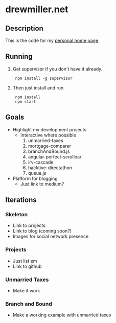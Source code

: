 # drewmiller.net

## Description

This is the code for my [personal home page](http://www.drewmiller.net).

## Running

1. Get supervisor if you don't have it already.

		npm install -g supervisor

2. Then just install and run.

		npm install
		npm start

## Goals

* Highlight my development projects
   * Interactive where possible
      1. unmarried-taxes
      2. mortgage-comparer
      3. branchAndBound.js
      4. angular-perfect-scrollbar
      5. irv-cascade
      6. hacktive-directathon
      7. queue.js
* Platform for blogging
   * Just link to medium?

## Iterations

### Skeleton
* Link to projects
* Link to blog (coming soon?)
* Images for social network presence

### Projects
* Just list em
* Link to github

### Unmarried Taxes
* Make it work

### Branch and Bound
* Make a working example with unmarried taxes